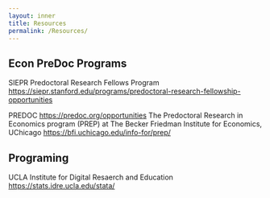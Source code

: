 ```yaml
---
layout: inner
title: Resources
permalink: /Resources/
---
```


## Econ PreDoc Programs 

SIEPR Predoctoral Research Fellows Program https://siepr.stanford.edu/programs/predoctoral-research-fellowship-opportunities

PREDOC https://predoc.org/opportunities
The Predoctoral Research in Economics program (PREP) at The Becker Friedman Institute for Economics, UChicago https://bfi.uchicago.edu/info-for/prep/


## Programing 

UCLA Institute for Digital Resaerch and Education https://stats.idre.ucla.edu/stata/



